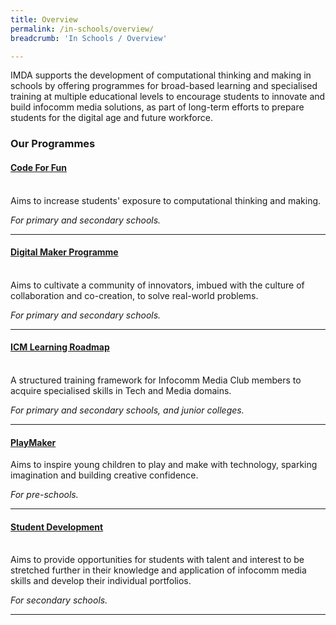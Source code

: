```yaml
---
title: Overview
permalink: /in-schools/overview/
breadcrumb: 'In Schools / Overview'

---
```



IMDA supports the development of computational thinking and making in schools by offering programmes for broad-based learning and specialised training at multiple educational levels to encourage students to innovate and build infocomm media solutions, as part of long-term efforts to prepare students for the digital age and future workforce.

### **Our Programmes**


#### **[Code For Fun](/in-schools/code-for-fun/overview/)**<br>
<br>
Aims to increase students' exposure to computational thinking and making. <br>

*For primary and secondary schools.*

---

#### **[Digital Maker Programme](/in-schools/digital-maker/overview/)**<br>
<br>
Aims to cultivate a community of innovators, imbued with the culture of collaboration and co-creation, to solve real-world problems. <br>

*For primary and secondary schools.*

---

#### **[ICM Learning Roadmap](/in-schools/icm-learning-roadmap/)**<br>
<br>
A structured training framework for Infocomm Media Club members to acquire specialised skills in Tech and Media domains.<br>

*For primary and secondary schools, and junior colleges.*

---

#### **[PlayMaker](/in-schools/playmaker-overview/)** <br>

Aims to inspire young children to play and make with technology, sparking imagination and building creative confidence.<br>

*For pre-schools.*

---

#### **[Student Development](/in-schools/student-development/)**<br>
<br>
Aims to provide opportunities for students with talent and interest to be stretched further in their knowledge and application of infocomm media skills and develop their individual portfolios.<br>

*For secondary schools.*

---

